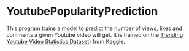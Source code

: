 # YoutubePopularityPrediction

This program trains a model to predict the number of views, likes and comments a given Youtube video will get. It is trained on the [Trending Youtube Video Statistics Dataset]([https://www.kaggle.com/code/ammar111/youtube-trending-videos-analysis])) from Kaggle. 
